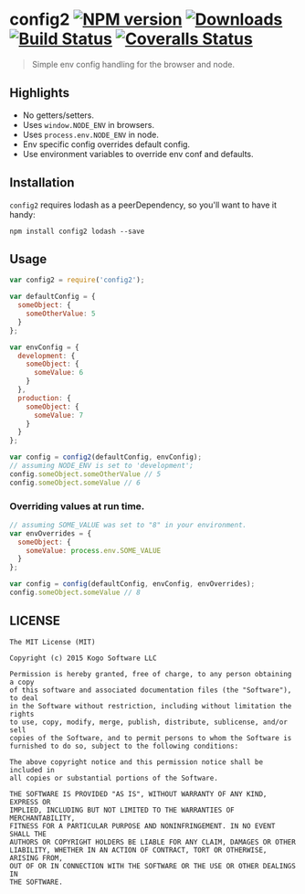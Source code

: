 # config2 [![NPM version][npm-image]][npm-url] [![Downloads][downloads-image]][npm-url] [![Build Status][travis-image]][travis-url] [![Coveralls Status][coveralls-image]][coveralls-url]
> Simple env config handling for the browser and node.

## Highlights

* No getters/setters.
* Uses `window.NODE_ENV` in browsers.
* Uses `process.env.NODE_ENV` in node.
* Env specific config overrides default config.
* Use environment variables to override env conf and defaults.

## Installation

`config2` requires lodash as a peerDependency, so you'll want to have it handy:

```
npm install config2 lodash --save

```

## Usage

```javascript
var config2 = require('config2');

var defaultConfig = {
  someObject: {
    someOtherValue: 5
  }
};

var envConfig = {
  development: {
    someObject: {
      someValue: 6
    }
  },
  production: {
    someObject: {
      someValue: 7
    }
  }
};

var config = config2(defaultConfig, envConfig);
// assuming NODE_ENV is set to 'development';
config.someObject.someOtherValue // 5
config.someObject.someValue // 6

```

### Overriding values at run time.

```javascript
// assuming SOME_VALUE was set to "8" in your environment.
var envOverrides = {
  someObject: {
    someValue: process.env.SOME_VALUE
  }
};

var config = config(defaultConfig, envConfig, envOverrides);
config.someObject.someValue // 8
```

## LICENSE
``````
The MIT License (MIT)

Copyright (c) 2015 Kogo Software LLC

Permission is hereby granted, free of charge, to any person obtaining a copy
of this software and associated documentation files (the "Software"), to deal
in the Software without restriction, including without limitation the rights
to use, copy, modify, merge, publish, distribute, sublicense, and/or sell
copies of the Software, and to permit persons to whom the Software is
furnished to do so, subject to the following conditions:

The above copyright notice and this permission notice shall be included in
all copies or substantial portions of the Software.

THE SOFTWARE IS PROVIDED "AS IS", WITHOUT WARRANTY OF ANY KIND, EXPRESS OR
IMPLIED, INCLUDING BUT NOT LIMITED TO THE WARRANTIES OF MERCHANTABILITY,
FITNESS FOR A PARTICULAR PURPOSE AND NONINFRINGEMENT. IN NO EVENT SHALL THE
AUTHORS OR COPYRIGHT HOLDERS BE LIABLE FOR ANY CLAIM, DAMAGES OR OTHER
LIABILITY, WHETHER IN AN ACTION OF CONTRACT, TORT OR OTHERWISE, ARISING FROM,
OUT OF OR IN CONNECTION WITH THE SOFTWARE OR THE USE OR OTHER DEALINGS IN
THE SOFTWARE.
``````

[downloads-image]: http://img.shields.io/npm/dm/config2.svg
[npm-url]: https://npmjs.org/package/config2
[npm-image]: http://img.shields.io/npm/v/config2.svg

[travis-url]: https://travis-ci.org/kogosoftwarellc/node-config2
[travis-image]: http://img.shields.io/travis/kogosoftwarellc/node-config2.svg

[coveralls-url]: https://coveralls.io/r/kogosoftwarellc/node-config2
[coveralls-image]: http://img.shields.io/coveralls/kogosoftwarellc/node-config2/master.svg
